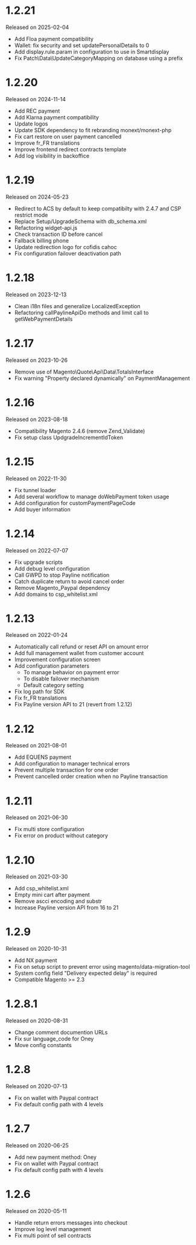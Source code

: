 # 1.2.21
Released on 2025-02-04
- Add Floa payment compatibility
- Wallet: fix security and set updatePersonalDetails to 0
- Add display.rule.param in configuration to use in Smartdisplay
- Fix Patch\Data\UpdateCategoryMapping on database using a prefix

# 1.2.20
Released on 2024-11-14
- Add REC payment
- Add Klarna payment compatibility
- Update logos
- Update SDK dependency to fit rebranding monext/monext-php
- Fix cart restore on user payment cancelled
- Improve fr_FR translations
- Improve frontend redirect contracts template
- Add log visibility in backoffice

# 1.2.19
Released on 2024-05-23
- Redirect to ACS by default to keep compatibilty with 2.4.7 and CSP restrict mode
- Replace Setup/UpgradeSchema with db_schema.xml
- Refactoring widget-api.js
- Check transaction ID before cancel
- Fallback billing phone
- Update redirection logo for cofidis cahoc
- Fix configuration failover deactivation path 

# 1.2.18
Released on 2023-12-13
- Clean i18n files and generalize LocalizedException
- Refactoring callPaylineApiDo methods and limit call to getWebPaymentDetails

# 1.2.17
Released on 2023-10-26
- Remove use of Magento\Quote\Api\Data\TotalsInterface
- Fix warning "Property declared dynamically" on PaymentManagement

# 1.2.16
Released on 2023-08-18
- Compatibility Magento 2.4.6 (remove Zend_Validate)
- Fix setup class UpdgradeIncrementIdToken


# 1.2.15
Released on 2022-11-30
- Fix tunnel loader
- Add several workflow to manage doWebPayment token usage
- Add configuration for customPaymentPageCode
- Add buyer information

# 1.2.14
Released on 2022-07-07
- Fix upgrade scripts
- Add debug level configuration
- Call GWPD to stop Payline notification
- Catch duplicate return to avoid cancel order
- Remove Magento_Paypal dependency
- Add domains to csp_whitelist.xml


# 1.2.13
Released on 2022-01-24
- Automatically call refund or reset API on amount error 
- Add full management wallet from customer account
- Improvement configuration screen
- Add configuration parameters
  - To manage behavior on payment error 
  - To disable failover mechanism
  - Default category setting
- Fix log path for SDK
- Fix fr_FR translations
- Fix Payline version API to 21 (revert from 1.2.12)

# 1.2.12
Released on 2021-08-01
- Add EQUENS payment
- Add configuration to manager technical errors
- Prevent multiple transaction for one order
- Prevent cancelled order creation when no Payline transaction

# 1.2.11
Released on 2021-06-30
- Fix multi store configuration
- Fix error on product without category

# 1.2.10
Released on 2021-03-30
- Add csp_whitelist.xml
- Empty mini cart after payment
- Remove ascci encoding and substr
- Increase Payline version API from 16 to 21 

# 1.2.9
Released on 2020-10-31
- Add NX payment
- Fix on setup script to prevent error using magento/data-migration-tool
- System config field "Delivery expected delay" is required
- Compatible Magento >= 2.3

# 1.2.8.1
Released on 2020-08-31
- Change comment documention URLs
- Fix sur language_code for Oney 
- Move config constants 

# 1.2.8
Released on 2020-07-13
- Fix on wallet with Paypal contract
- Fix default config path with 4 levels

# 1.2.7
Released on 2020-06-25
- Add new payment method: Oney
- Fix on wallet with Paypal contract
- Fix default config path with 4 levels

# 1.2.6
Released on 2020-05-11
- Handle return errors messages into checkout 
- Improve log level management
- Fix multi point of sell contracts 
